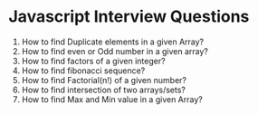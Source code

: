# Javascript Interview Questions

1. How to find Duplicate elements in a given Array?
2. How to find even or Odd number in a given array?
3. How to find factors of a given integer?
4. How to find fibonacci sequence?
5. How to find Factorial(n!) of a given number?
6. How to find intersection of two arrays/sets?
7. How to find Max and Min value in a given Array?
